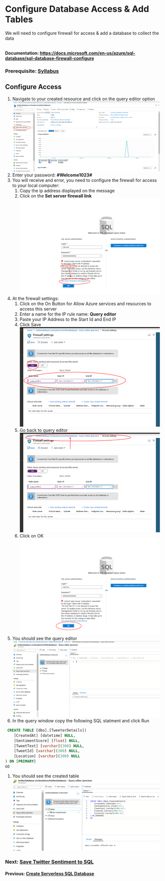 # Configure Database Access & Add Tables

We will need to configure firewall for access & add a database to collect the data

<br>**Documentation: https://docs.microsoft.com/en-us/azure/sql-database/sql-database-firewall-configure**
### Prerequisite: [Syllabus](./readme.md)

## Configure Access

1. Navigate to your created resource and click on the query editor option
![Navigate to Resource](media/31-query-editor.png)
1. Enter your password: **#Welcome1023#**
1. You will receive and error, you need to configure the firewall for access to your local computer:
    1. Copy the ip address displayed on the message
    1. Click on the **Set server firewall link**
![Query Error](media/32-query-error.png)
1. At the firewall settings:
    1. Click on the On Button for Allow Azure services and resources to access this server
    1. Enter a name for the IP rule name: **Query editor**
    1. Paste your IP Address to the Start Id and End IP
    1. Click Save    
    ![Firewall settings](media/33-firewall-settings.png)
    1. Go back to query editor
    ![Go Back to Query Editor](media/34-firewall-settings-goback.png)
    1. Click on OK    
    ![Try Again](media/35-query-editor-tryagain.png)
1. You should see the query editor
![Query Editor](media/36-sql-sucessful-login.png)
1. In the query window copy the following SQL statment and click Run

```sql
 CREATE TABLE [dbo].[TweeterDetails](
	[CreatedAt] [datetime] NULL,
	[SentimentScore] [float] NULL,
	[TweetText] [varchar](300) NULL,
	[TweetId] [varchar](300) NULL,
	[Location] [varchar](300) NULL
) ON [PRIMARY]
GO
```
1. You should see the created table 
![Tables](media/37-sql-table-created.png)

### Next: [Save Twitter Sentiment to SQL](./sql-save-twitter-to-sql.md) ###

#### Previous: [Create Serverless SQL Database](./create-serverless-sql.md) ####

